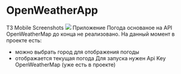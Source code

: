 # OpenWeatherApp
ТЗ Mobile
Screenshots
![](screenshots/%20Screenshot_main.jpg)
Приложение Погода основаное на API OpenWeatherMap до конца не реализовано.
На данный момент в проекте есть:
- можно выбрать город для отображения погоды
- отображается текущая погода
Для запуска нужен Api Key OpenWeatherMap (уже есть в проекте)
